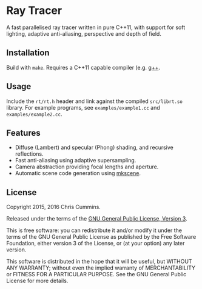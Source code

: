 # Ray Tracer

A fast parallelised ray tracer written in pure C++11, with support for
soft lighting, adaptive anti-aliasing, perspective and depth of field.

## Installation

Build with `make`. Requires a C++11 capable compiler
(e.g. [g++](http://www.cprogramming.com/g++.html).

## Usage

Include the `rt/rt.h` header and link against the compiled
`src/librt.so` library. For example programs, see
`examples/example1.cc` and `examples/example2.cc`.

## Features

* Diffuse (Lambert) and specular (Phong) shading, and recursive
reflections.
* Fast anti-aliasing using adaptive supersampling.
* Camera abstraction providing focal lengths and aperture.
* Automatic scene code generation using
  [mkscene](https://github.com/ChrisCummins/rt/blob/master/scripts/mkscene.py).

## License

Copyright 2015, 2016 Chris Cummins.

Released under the terms of the
[GNU General Public License, Version 3](http://www.gnu.org/copyleft/gpl.html).

This is free software: you can redistribute it and/or modify it under
the terms of the GNU General Public License as published by the Free
Software Foundation, either version 3 of the License, or (at your
option) any later version.

This software is distributed in the hope that it will be useful, but
WITHOUT ANY WARRANTY; without even the implied warranty of
MERCHANTABILITY or FITNESS FOR A PARTICULAR PURPOSE. See the GNU
General Public License for more details.
